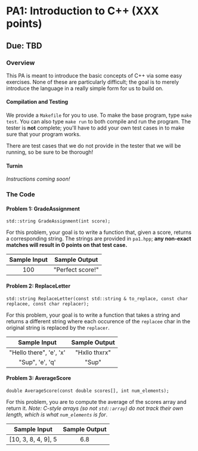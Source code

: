 # PA1: Introduction to C++ (XXX points)
## Due: TBD

### Overview

This PA is meant to introduce the basic concepts of C++ via some easy exercises. None of these are particularly
difficult; the goal is to merely introduce the language in a really simple form for us to build on.

#### Compilation and Testing

We provide a `Makefile` for you to use. To make the base program, type `make test`. You can also type `make run` to both compile
and run the program. The tester is **not** complete; you'll have to add your own test cases in to make sure that your program works.

There are test cases that we do not provide in the tester that we will be running, so be sure to be thorough!

#### Turnin

*Instructions coming soon!*

### The Code

#### Problem 1: GradeAssignment

`std::string GradeAssignment(int score);`

For this problem, your goal is to write a function that, given a score, returns a corresponding string.
The strings are provided in `pa1.hpp`; **any non-exact matches will result in 0 points on that test case.**

Sample Input | Sample Output
:---: | :---:
100 | "Perfect score!"

#### Problem 2: ReplaceLetter

`std::string ReplaceLetter(const std::string & to_replace, const char replacee, const char replacer);`

For this problem, your goal is to write a function that takes a string and returns a different string where
each occurence of the `replacee` char in the original string is replaced by the `replacer`.

Sample Input | Sample Output
:---: | :---:
"Hello there", 'e', 'x' | "Hxllo thxrx"
"Sup", 'e', 'q' | "Sup"

#### Problem 3: AverageScore

`double AverageScore(const double scores[], int num_elements);`

For this problem, you are to compute the average of the scores array and return it.
*Note: C-style arrays (so not `std::array`) do not track their own length, which is what `num_elements` is for*.

Sample Input | Sample Output
:---: | :---:
[10, 3, 8, 4, 9], 5 | 6.8